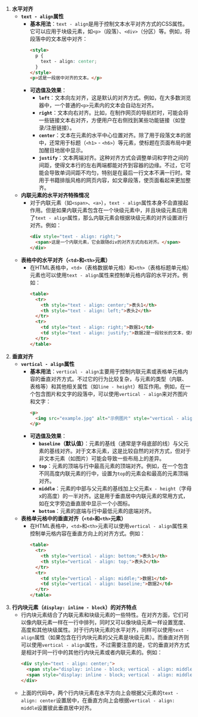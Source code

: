 1. **水平对齐**
   - **`text - align`属性**
     - **基本用法**：`text - align`是用于控制文本水平对齐方式的CSS属性。它可以应用于块级元素，如`<p>`（段落）、`<div>`（分区）等。例如，将段落中的文本居中对齐：
       ```html
       <style>
         p {
           text - align: center;
         }
       </style>
       <p>这是一段居中对齐的文本。</p>
       ```
     - **可选值及效果**：
       - **`left`**：文本向左对齐，这是默认的对齐方式。例如，在大多数浏览器中，一个普通的`<p>`元素内的文本会自动左对齐。
       - **`right`**：文本向右对齐。比如，在制作网页的导航栏时，可能会将一些链接文本右对齐，方便用户在右侧找到某些功能链接（如登录/注册链接）。
       - **`center`**：文本在元素的水平中心位置对齐。除了用于段落文本的居中，还常用于标题（`<h1>` - `<h6>`）等元素，使标题在页面布局中更加醒目地居中显示。
       - **`justify`**：文本两端对齐。这种对齐方式会调整单词和字符之间的间距，使得文本行的左右两端都能对齐到容器的边缘。不过，它可能会导致单词间距不均匀，特别是在最后一行文本不满一行时。常用于书籍排版风格的网页内容，如文章段落，使页面看起来更加整齐。
   - **内联元素的水平对齐特殊情况**
     - 对于内联元素（如`<span>`、`<a>`），`text - align`属性本身不会直接起作用。但是如果内联元素包含在一个块级元素中，并且块级元素应用了`text - align`属性，那么内联元素会根据块级元素的对齐设置进行对齐。例如：
       ```html
       <div style="text - align: right;">
         <span>这是一个内联元素，它会跟随div的对齐方式向右对齐。</span>
       </div>
       ```
   - **表格中的水平对齐（`<td>`和`<th>`元素）**
     - 在HTML表格中，`<td>`（表格数据单元格）和`<th>`（表格标题单元格）元素也可以使用`text - align`属性来控制单元格内容的水平对齐。例如：
       ```html
       <table>
         <tr>
           <th style="text - align: center;">表头1</th>
           <th style="text - align: left;">表头2</th>
         </tr>
         <tr>
           <td style="text - align: right;">数据1</td>
           <td style="text - align: justify;">数据2是一段较长的文本，使用两端对齐方式。</td>
         </tr>
       </table>
       ```
2. **垂直对齐**
   - **`vertical - align`属性**
     - **基本用法**：`vertical - align`主要用于控制内联元素或表格单元格内容的垂直对齐方式。不过它的行为比较复杂，与元素的类型（内联、表格等）和其他相关属性（如`line - height`）相互作用。例如，在一个包含图片和文字的段落中，可以使用`vertical - align`来对齐图片和文字：
       ```html
       <p>
         <img src="example.jpg" alt="示例图片" style="vertical - align: middle;">这是与图片垂直居中对齐的文字。
       </p>
       ```
     - **可选值及效果**：
       - **`baseline`（默认值）**：元素的基线（通常是字母底部的线）与父元素的基线对齐。对于文本元素，这是比较自然的对齐方式，但对于非文本元素（如图片）可能会导致一些布局上的差异。
       - **`top`**：元素的顶端与行中最高元素的顶端对齐。例如，在一个包含不同高度内联元素的行中，设置为`top`的元素会和最高的元素顶端对齐。
       - **`middle`**：元素的中部与父元素的基线加上父元素`x - height`（字母x的高度）的一半对齐。这是用于垂直居中内联元素的常用方式，如在文字旁边垂直居中显示一个小图标。
       - **`bottom`**：元素的底端与行中最低元素的底端对齐。
   - **表格单元格中的垂直对齐（`<td>`和`<th>`元素）**
     - 在HTML表格中，`<td>`和`<th>`元素可以使用`vertical - align`属性来控制单元格内容在垂直方向上的对齐方式。例如：
       ```html
       <table>
         <tr>
           <th style="vertical - align: bottom;">表头1</th>
           <th style="vertical - align: top;">表头2</th>
         </tr>
         <tr>
           <td style="vertical - align: middle;">数据1</td>
           <td style="vertical - align: baseline;">数据2</td>
         </tr>
       </table>
       ```
3. **行内块元素（`display: inline - block`）的对齐特点**
   - 行内块元素结合了内联元素和块级元素的一些特性。在对齐方面，它们可以像内联元素一样在一行中排列，同时又可以像块级元素一样设置宽度、高度和其他块级属性。对于行内块元素的水平对齐，同样可以使用`text - align`属性（如果包含在行内块元素的父元素是块级元素）。而垂直对齐则可以使用`vertical - align`属性，不过需要注意的是，它的垂直对齐方式是相对于同一行中的其他行内块元素或者内联元素的。例如：
       ```html
       <div style="text - align: center;">
         <span style="display: inline - block; vertical - align: middle; width: 50px; height: 50px; background - color: lightblue;">元素1</span>
         <span style="display: inline - block; vertical - align: middle; width: 50px; height: 50px; background - color: lightgreen;">元素2</span>
       </div>
       ```
   - 上面的代码中，两个行内块元素在水平方向上会根据父元素的`text - align: center`设置居中，在垂直方向上会根据`vertical - align: middle`设置彼此垂直居中对齐。